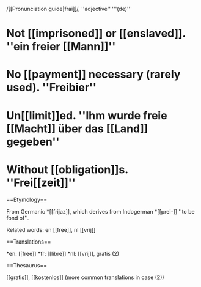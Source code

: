 /[[Pronunciation guide|frai]]/, ''adjective'' '''(de)'''

# Not [[imprisoned]] or [[enslaved]]. ''ein freier [[Mann]]''
# No [[payment]] necessary (rarely used). ''Freibier''
# Un[[limit]]ed. ''Ihm wurde freie [[Macht]] über das [[Land]] gegeben''
# Without [[obligation]]s. ''Frei[[zeit]]''

==Etymology==

From Germanic *[[frijaz]], which derives from Indogerman *[[prei-]] ''to be fond of''.

Related words: en [[free]], nl [[vrij]]

==Translations==

*en: [[free]]
*fr: [[libre]]
*nl: [[vrij]], gratis (2)

==Thesaurus==

[[gratis]], [[kostenlos]] (more common translations in case (2))